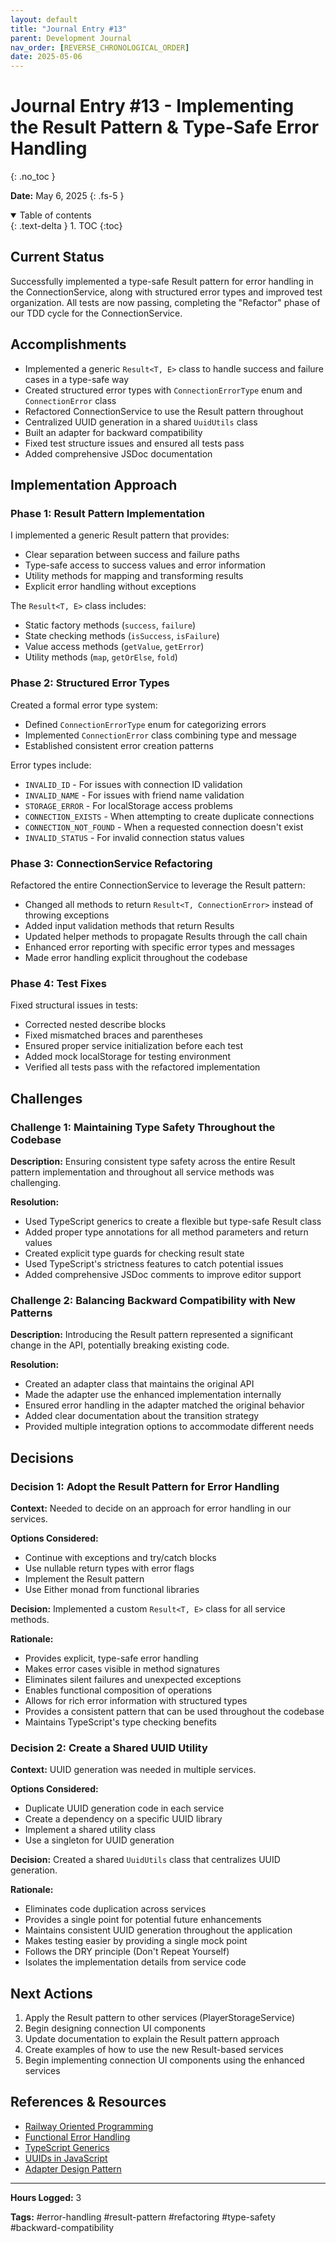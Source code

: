 ```yaml
---
layout: default
title: "Journal Entry #13"
parent: Development Journal
nav_order: [REVERSE_CHRONOLOGICAL_ORDER]
date: 2025-05-06
---
```


# Journal Entry #13 - Implementing the Result Pattern & Type-Safe Error Handling
{: .no_toc }

**Date:** May 6, 2025
{: .fs-5 }

<details open markdown="block">
  <summary>
    Table of contents
  </summary>
  {: .text-delta }
1. TOC
{:toc}
</details>

## Current Status

Successfully implemented a type-safe Result pattern for error handling in the ConnectionService, along with structured error types and improved test organization. All tests are now passing, completing the "Refactor" phase of our TDD cycle for the ConnectionService.

## Accomplishments

- Implemented a generic `Result<T, E>` class to handle success and failure cases in a type-safe way
- Created structured error types with `ConnectionErrorType` enum and `ConnectionError` class
- Refactored ConnectionService to use the Result pattern throughout
- Centralized UUID generation in a shared `UuidUtils` class
- Built an adapter for backward compatibility
- Fixed test structure issues and ensured all tests pass
- Added comprehensive JSDoc documentation

## Implementation Approach

### Phase 1: Result Pattern Implementation

I implemented a generic Result pattern that provides:
- Clear separation between success and failure paths
- Type-safe access to success values and error information
- Utility methods for mapping and transforming results
- Explicit error handling without exceptions

The `Result<T, E>` class includes:
- Static factory methods (`success`, `failure`)
- State checking methods (`isSuccess`, `isFailure`)
- Value access methods (`getValue`, `getError`)
- Utility methods (`map`, `getOrElse`, `fold`)

### Phase 2: Structured Error Types

Created a formal error type system:
- Defined `ConnectionErrorType` enum for categorizing errors
- Implemented `ConnectionError` class combining type and message
- Established consistent error creation patterns

Error types include:
- `INVALID_ID` - For issues with connection ID validation
- `INVALID_NAME` - For issues with friend name validation
- `STORAGE_ERROR` - For localStorage access problems
- `CONNECTION_EXISTS` - When attempting to create duplicate connections
- `CONNECTION_NOT_FOUND` - When a requested connection doesn't exist
- `INVALID_STATUS` - For invalid connection status values

### Phase 3: ConnectionService Refactoring

Refactored the entire ConnectionService to leverage the Result pattern:
- Changed all methods to return `Result<T, ConnectionError>` instead of throwing exceptions
- Added input validation methods that return Results
- Updated helper methods to propagate Results through the call chain
- Enhanced error reporting with specific error types and messages
- Made error handling explicit throughout the codebase

### Phase 4: Test Fixes

Fixed structural issues in tests:
- Corrected nested describe blocks
- Fixed mismatched braces and parentheses
- Ensured proper service initialization before each test
- Added mock localStorage for testing environment
- Verified all tests pass with the refactored implementation

## Challenges

### Challenge 1: Maintaining Type Safety Throughout the Codebase

**Description:** Ensuring consistent type safety across the entire Result pattern implementation and throughout all service methods was challenging.

**Resolution:**
- Used TypeScript generics to create a flexible but type-safe Result class
- Added proper type annotations for all method parameters and return values
- Created explicit type guards for checking result state
- Used TypeScript's strictness features to catch potential issues
- Added comprehensive JSDoc comments to improve editor support

### Challenge 2: Balancing Backward Compatibility with New Patterns

**Description:** Introducing the Result pattern represented a significant change in the API, potentially breaking existing code.

**Resolution:**
- Created an adapter class that maintains the original API
- Made the adapter use the enhanced implementation internally
- Ensured error handling in the adapter matched the original behavior
- Added clear documentation about the transition strategy
- Provided multiple integration options to accommodate different needs

## Decisions

### Decision 1: Adopt the Result Pattern for Error Handling

**Context:** Needed to decide on an approach for error handling in our services.

**Options Considered:**
- Continue with exceptions and try/catch blocks
- Use nullable return types with error flags
- Implement the Result pattern
- Use Either monad from functional libraries

**Decision:** Implemented a custom `Result<T, E>` class for all service methods.

**Rationale:**
- Provides explicit, type-safe error handling
- Makes error cases visible in method signatures
- Eliminates silent failures and unexpected exceptions
- Enables functional composition of operations
- Allows for rich error information with structured types
- Provides a consistent pattern that can be used throughout the codebase
- Maintains TypeScript's type checking benefits

### Decision 2: Create a Shared UUID Utility

**Context:** UUID generation was needed in multiple services.

**Options Considered:**
- Duplicate UUID generation code in each service
- Create a dependency on a specific UUID library
- Implement a shared utility class
- Use a singleton for UUID generation

**Decision:** Created a shared `UuidUtils` class that centralizes UUID generation.

**Rationale:**
- Eliminates code duplication across services
- Provides a single point for potential future enhancements
- Maintains consistent UUID generation throughout the application
- Makes testing easier by providing a single mock point
- Follows the DRY principle (Don't Repeat Yourself)
- Isolates the implementation details from service code

## Next Actions

1. Apply the Result pattern to other services (PlayerStorageService)
2. Begin designing connection UI components
3. Update documentation to explain the Result pattern approach
4. Create examples of how to use the new Result-based services
5. Begin implementing connection UI components using the enhanced services

## References & Resources

- [Railway Oriented Programming](https://fsharpforfunandprofit.com/rop/)
- [Functional Error Handling](https://medium.com/@tbking/functional-error-handling-in-typescript-d9c198dc68e9)
- [TypeScript Generics](https://www.typescriptlang.org/docs/handbook/2/generics.html)
- [UUIDs in JavaScript](https://www.rfc-editor.org/rfc/rfc4122)
- [Adapter Design Pattern](https://refactoring.guru/design-patterns/adapter)

---

**Hours Logged:** 3

**Tags:** #error-handling #result-pattern #refactoring #type-safety #backward-compatibility